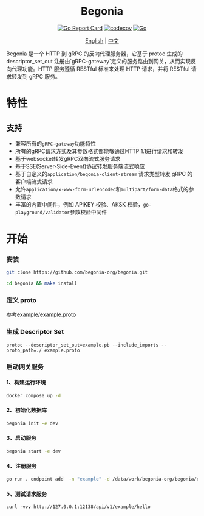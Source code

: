 <div >
<h1 align="center">Begonia</h1>  
<center>

[![Go Report Card](https://goreportcard.com/badge/github.com/begonia-org/begonia)](https://goreportcard.com/report/github.com/begonia-org/begonia)
[![codecov](https://codecov.io/github/begonia-org/begonia/graph/badge.svg?token=VGGAA5A87B)](https://codecov.io/github/begonia-org/begonia)
[![Go](https://github.com/begonia-org/begonia/actions/workflows/go.yml/badge.svg)](https://github.com/begonia-org/begonia/actions/workflows/go.yml)

</center>

<center>

[English](README.md) | [中文](README_ZH.md)

</center>
<p>
Begonia 是一个 HTTP 到 gRPC 的反向代理服务器，它基于 protoc 生成的 descriptor_set_out 注册由`gRPC-gateway`定义的服务路由到网关，从而实现反向代理功能。HTTP 服务遵循 RESTful 标准来处理 HTTP 请求，并将 RESTful 请求转发到 gRPC 服务。
</p>
</div>

# 特性
## 支持
- 兼容所有的`gRPC-gateway`功能特性
- 所有的gRPC请求方式及其参数格式都能够通过HTTP 1.1进行请求和转发
- 基于websocket转发gRPC双向流式服务请求
- 基于SSE(Server-Side-Event)协议转发服务端流式响应
- 基于自定义的`application/begonia-client-stream` 请求类型转发 gRPC 的客户端流式请求
- 允许`application/x-www-form-urlencoded`和`multipart/form-data`格式的参数请求
- 丰富的内置中间件，例如 APIKEY 校验、AKSK 校验，`go-playground/validator`参数校验中间件

# 开始

### 安装

```bash
git clone https://github.com/begonia-org/begonia.git
```

```bash
cd begonia && make install
```

### 定义 proto

参考[example/example.proto](example/example.proto)

### 生成 Descriptor Set

```shell
protoc --descriptor_set_out=example.pb --include_imports --proto_path=./ example.proto
```

### 启动网关服务

#### 1、构建运行环境

```bash
docker compose up -d
```

#### 2、初始化数据库

```bash
begonia init -e dev
```

#### 3、启动服务

```bash
begonia start -e dev
```

#### 4、注册服务

```bash
go run . endpoint add  -n "example" -d /data/work/begonia-org/begonia/example/example.pb -p 127.0.0.1:1949  -p 127.0.0.1:2024
```

#### 5、测试请求服务

```
curl -vvv http://127.0.0.1:12138/api/v1/example/hello
```
